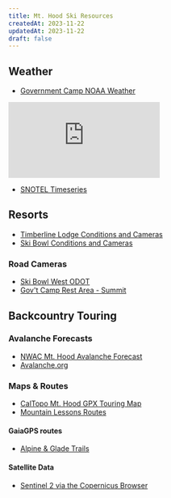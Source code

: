 ```yaml
---
title: Mt. Hood Ski Resources
createdAt: 2023-11-22
updatedAt: 2023-11-22
draft: false
---
```

## Weather
- [Government Camp NOAA Weather](https://forecast.weather.gov/MapClick.php?w0=t&w1=td&w2=wc&w3=sfcwind&w3u=1&w4=sky&w5=pop&w7=rain&w8=thunder&w9=snow&w10=fzg&w11=sleet&w12=fog&w13u=0&w16u=1&AheadHour=0&Submit=Submit&FcstType=graphical&textField1=45.3&textField2=-121.75&site=all&unit=0&dd=&bw=)

![Gov't Camp NOAA](https://forecast.weather.gov/meteograms/Plotter.php?lat=45.3&lon=-121.75&wfo=PQR&zcode=ORZ011&gset=18&gdiff=3&unit=0&tinfo=PY8&ahour=0&pcmd=11011110101000000000000000000000000000000000000000000000000&lg=en&indu=1!1!1!&dd=&bw=&hrspan=48&pqpfhr=6&psnwhr=6)

- [SNOTEL Timeseries](https://www.weather.gov/wrh/timeseries?site=MTHO3)

## Resorts
- [Timberline Lodge Conditions and Cameras](https://www.timberlinelodge.com/conditions#webcams)
- [Ski Bowl Conditions and Cameras](https://skibowl.com/winter-condition-and-lift-status/)

### Road Cameras
- [Ski Bowl West ODOT](http://www.mthood.info/cameras/mt-hood-webCam-skibowlwest.html)
- [Gov't Camp Rest Area - Summit](http://www.mthood.info/cameras/mt-hood-webCam-govcamprestarea.html)

## Backcountry Touring
### Avalanche Forecasts
- [NWAC Mt. Hood Avalanche Forecast](https://nwac.us/avalanche-forecast/#/mt-hood)
- [Avalanche.org](https://avalanche.org/#/current)

<div id=avy>
</div>

### Maps & Routes
- [CalTopo Mt. Hood GPX Touring Map](https://caltopo.com/m/LF7E)
- [Mountain Lessons Routes](https://mountainlessons.com/mthoodskiguide/routes/)

#### GaiaGPS routes
- [Alpine & Glade Trails](https://www.gaiagps.com/map/?loc=13.0/-121.7591/45.3137&pubLink=goSeVIWBCqBxqEhatvp68dab&folderId=8f61c86b-a2ff-4578-acb1-c717563a2fd0)

#### Satellite Data
- [Sentinel 2 via the Copernicus Browser](https://dataspace.copernicus.eu/browser/?zoom=13&lat=45.33&lng=-121.70998&themeId=DEFAULT-THEME&visualizationUrl=https%3A%2F%2Fsh.dataspace.copernicus.eu%2Fogc%2Fwms%2Fa91f72b5-f393-4320-bc0f-990129bd9e63&datasetId=S2_L2A_CDAS&fromTime=2023-11-18T00%3A00%3A00.000Z&toTime=2023-11-18T23%3A59%3A59.999Z&layerId=1_TRUE_COLOR&demSource3D=%22MAPZEN%22&cloudCoverage=30)